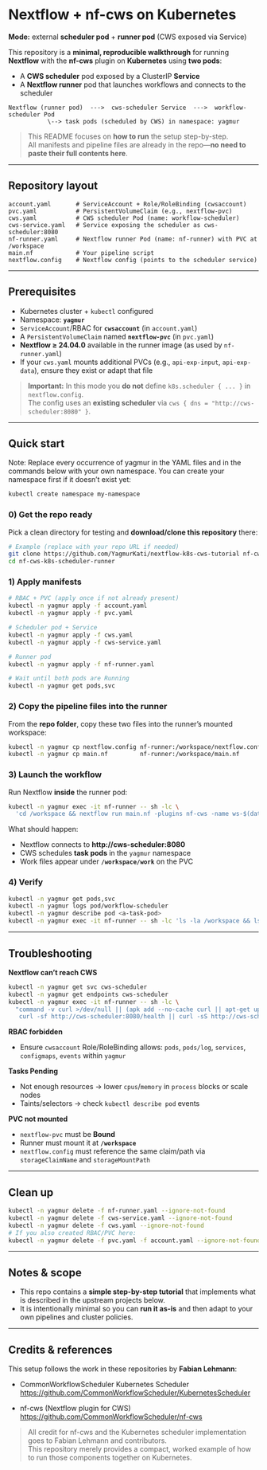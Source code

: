 # Nextflow + nf-cws on Kubernetes
**Mode:** external **scheduler pod** + **runner pod** (CWS exposed via Service)

This repository is a **minimal, reproducible walkthrough** for running **Nextflow** with the **nf-cws** plugin on **Kubernetes** using **two pods**:
- A **CWS scheduler** pod exposed by a ClusterIP **Service**
- A **Nextflow runner** pod that launches workflows and connects to the scheduler

```
Nextflow (runner pod)  --->  cws-scheduler Service  --->  workflow-scheduler Pod
           \--> task pods (scheduled by CWS) in namespace: yagmur
```

> This README focuses on **how to run** the setup step-by-step.  
> All manifests and pipeline files are already in the repo—**no need to paste their full contents here**.

---

## Repository layout
```
account.yaml       # ServiceAccount + Role/RoleBinding (cwsaccount)
pvc.yaml           # PersistentVolumeClaim (e.g., nextflow-pvc)
cws.yaml           # CWS scheduler Pod (name: workflow-scheduler)
cws-service.yaml   # Service exposing the scheduler as cws-scheduler:8080
nf-runner.yaml     # Nextflow runner Pod (name: nf-runner) with PVC at /workspace
main.nf            # Your pipeline script
nextflow.config    # Nextflow config (points to the scheduler service)
```

---

## Prerequisites
- Kubernetes cluster + `kubectl` configured
- Namespace: **`yagmur`**
- `ServiceAccount`/RBAC for **`cwsaccount`** (in `account.yaml`)
- A `PersistentVolumeClaim` named **`nextflow-pvc`** (in `pvc.yaml`)
- **Nextflow ≥ 24.04.0** available in the runner image (as used by `nf-runner.yaml`)
- If your `cws.yaml` mounts additional PVCs (e.g., `api-exp-input`, `api-exp-data`), ensure they exist or adapt that file

> **Important:** In this mode you **do not** define `k8s.scheduler { ... }` in `nextflow.config`.  
> The config uses an **existing scheduler** via `cws { dns = "http://cws-scheduler:8080" }`.

---

## Quick start

Note:
Replace every occurrence of yagmur in the YAML files and in the commands below with your own namespace.
You can create your namespace first if it doesn’t exist yet:
```bash
kubectl create namespace my-namespace
```

### 0) Get the repo ready
Pick a clean directory for testing and **download/clone this repository** there:
```bash
# Example (replace with your repo URL if needed)
git clone https://github.com/YagmurKati/nextflow-k8s-cws-tutorial nf-cws-k8s-scheduler-runner
cd nf-cws-k8s-scheduler-runner
```

### 1) Apply manifests
```bash
# RBAC + PVC (apply once if not already present)
kubectl -n yagmur apply -f account.yaml
kubectl -n yagmur apply -f pvc.yaml

# Scheduler pod + Service
kubectl -n yagmur apply -f cws.yaml
kubectl -n yagmur apply -f cws-service.yaml

# Runner pod
kubectl -n yagmur apply -f nf-runner.yaml

# Wait until both pods are Running
kubectl -n yagmur get pods,svc
```

### 2) Copy the pipeline files into the runner
From the **repo folder**, copy these two files into the runner’s mounted workspace:
```bash
kubectl -n yagmur cp nextflow.config nf-runner:/workspace/nextflow.config
kubectl -n yagmur cp main.nf         nf-runner:/workspace/main.nf
```

### 3) Launch the workflow
Run Nextflow **inside** the runner pod:
```bash
kubectl -n yagmur exec -it nf-runner -- sh -lc \
  'cd /workspace && nextflow run main.nf -plugins nf-cws -name ws-$(date +%s)'
```
What should happen:
- Nextflow connects to **http://cws-scheduler:8080**
- CWS schedules **task pods** in the `yagmur` namespace
- Work files appear under **`/workspace/work`** on the PVC

### 4) Verify
```bash
kubectl -n yagmur get pods,svc
kubectl -n yagmur logs pod/workflow-scheduler
kubectl -n yagmur describe pod <a-task-pod>
kubectl -n yagmur exec -it nf-runner -- sh -lc 'ls -la /workspace && ls -la /workspace/work'
```

---

## Troubleshooting

**Nextflow can’t reach CWS**
```bash
kubectl -n yagmur get svc cws-scheduler
kubectl -n yagmur get endpoints cws-scheduler
kubectl -n yagmur exec -it nf-runner -- sh -lc \
  "command -v curl >/dev/null || (apk add --no-cache curl || apt-get update && apt-get install -y curl || true); \
   curl -sf http://cws-scheduler:8080/health || curl -sS http://cws-scheduler:8080"
```

**RBAC forbidden**
- Ensure `cwsaccount` Role/RoleBinding allows: `pods`, `pods/log`, `services`, `configmaps`, `events` within `yagmur`

**Tasks Pending**
- Not enough resources → lower `cpus`/`memory` in `process` blocks or scale nodes
- Taints/selectors → check `kubectl describe pod` events

**PVC not mounted**
- `nextflow-pvc` must be **Bound**
- Runner must mount it at **`/workspace`**
- `nextflow.config` must reference the same claim/path via `storageClaimName` and `storageMountPath`

---

## Clean up
```bash
kubectl -n yagmur delete -f nf-runner.yaml --ignore-not-found
kubectl -n yagmur delete -f cws-service.yaml --ignore-not-found
kubectl -n yagmur delete -f cws.yaml --ignore-not-found
# If you also created RBAC/PVC here:
kubectl -n yagmur delete -f pvc.yaml -f account.yaml --ignore-not-found
```

---

## Notes & scope
- This repo contains a **simple step-by-step tutorial** that implements what is described in the upstream projects below.  
- It is intentionally minimal so you can **run it as-is** and then adapt to your own pipelines and cluster policies.

---

## Credits & references
This setup follows the work in these repositories by **Fabian Lehmann**:

- CommonWorkflowScheduler Kubernetes Scheduler  
  https://github.com/CommonWorkflowScheduler/KubernetesScheduler

- nf-cws (Nextflow plugin for CWS)  
  https://github.com/CommonWorkflowScheduler/nf-cws

> All credit for nf-cws and the Kubernetes scheduler implementation goes to Fabian Lehmann and contributors.  
> This repository merely provides a compact, worked example of how to run those components together on Kubernetes.

